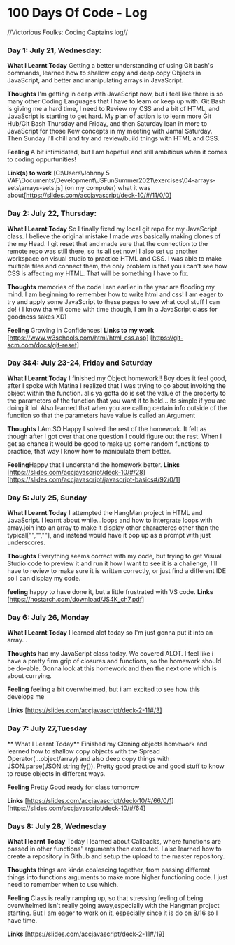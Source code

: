 # 100 Days Of Code - Log
//Victorious Foulks: Coding Captains log// 
### Day 1: July 21, Wednesday:

**What I Learnt Today** Getting a better understanding of using Git bash's commands, 
learned how to shallow copy and deep copy Objects in JavaScript, 
and better and manipulating arrays in JavaScript.

**Thoughts** I'm getting in deep with JavaScript now, but i feel like there is so many other Coding Languages that I have to learn or keep up with.
Git Bash is giving me a hard time, I need to Review my CSS and a bit of HTML, and JavaScript is starting to get hard.
My plan of action is to learn more Git Hub/Git Bash Thursday and Friday, and then Saturday lean in more to JavaScript for those Kew concepts in my meeting with Jamal Saturday. 
Then Sunday I'll chill and try and review/build things with HTML and CSS.

**Feeling** A bit intimidated, but I am hopefull and still ambitious when it comes to coding oppurtunities!

**Link(s) to work**
[C:\Users\Johnny 5 VAF\Documents\Development\JSFunSummer2021\exercises\04-arrays-sets\arrays-sets.js] (on my computer)
what it was about[https://slides.com/accjavascript/deck-10/#/11/0/0]

### Day 2: July 22, Thursday:

**What I Learnt Today** So I finally fixed my local git repo for my JavaScript class. I believe the original mistake I made was basically making clones of the my Head.
I git reset that and made sure that the connection to the remote repo was still there, so its all set now! I also set up another workspace on visual studio to practice HTML and CSS.
I was able to make multiple files and connect them, the only problem is that you i can't see how CSS is affecting my HTML. 
That will be something I have to fix.

**Thoughts** memories of the code I ran earlier in the year are flooding my mind. I am beginning to remember how to write html and css!
I am eager to try and apply some JavaScript to these pages to see what cool stuff I can do! ( I know tha will come with time though, I am in a JavaScript class for goodness sakes XD)

**Feeling** Growing in Confidences!
**Links to my work**
[https://www.w3schools.com/html/html_css.asp]
[https://git-scm.com/docs/git-reset]
### Day 3&4: July 23-24, Friday and Saturday

**What I Learnt Today** I finished my Object homework!! Boy does it feel good, after I spoke with Matina I realized that I was trying to go about invoking the object within the function.
alls ya gotta do is set the value of the property to the parameters of the function that you want it to hold... its simple if you are doing it lol. 
Also learned that when you are calling certain info outside of the function so that the parameters have value is called an Argument

**Thoughts** I.Am.SO.Happy I solved the rest of the homework. It felt as though after I got over that one question I could figure out the rest. 
When I get aa chance it would be good to make up some random functions to practice, that way I know how to manipulate them better.

**Feeling**Happy that I understand the homework better.
**Links**
[https://slides.com/accjavascript/deck-10/#/28]
[https://slides.com/accjavascript/javascript-basics#/92/0/1]

### Day 5: July 25, Sunday

**What I Learnt Today** I attempted the HangMan project in HTML and JavaScript. I learnt about while...loops and how to intergrate loops with array.join into an array to make it display other characteres
other than the typical["","",""], and instead would have it pop up as a prompt with just underscores.

**Thoughts** Everything seems correct with my code, but trying to get Visual Studio code to preview it and run it how I want to see it is a challenge,
I'll have to review to make sure it is written correctly, or just find a different IDE so I can display my code.

**feeling** happy to have done it, but a little frustrated with VS code.
**Links**
[https://nostarch.com/download/JS4K_ch7.pdf]

### Day 6: July 26, Monday

**What I Learnt Today** I learned alot today so I'm just gonna put it into an array. <script>const learntSubjects= ["currying","complex Functions","Scope & Closures"
,"using anonymous functions in a object that goes back into a function"]</script>.

**Thoughts** had my JavaScript class today. We covered ALOT. I feel like i have a pretty firm grip of closures and functions, so the homework should be do-able. 
Gonna look at this homework and then the next one which is about currying.

**Feeling** feeling a bit overwhelmed, but i am excited to see how this develops me

**Links**
[https://slides.com/accjavascript/deck-2-11#/3]

### Day 7: July 27,Tuesday 

** What I Learnt Today** Finished my Cloning objects homework and learned how to shallow copy objects with the Spread Operator(...object/array) and also deep copy things with JSON.parse(JSON.stringify()).
Pretty good practice and good stuff to know to reuse objects in different ways.

**Feeling** Pretty Good ready for class tomorrow

**Links**
[https://slides.com/accjavascript/deck-10/#/66/0/1]
[https://slides.com/accjavascript/deck-10/#/64]

### Days 8: July 28, Wednesday

**What I learnt Today** Today I learned about Callbacks, where functions are passed in other functions' arguments then executed. 
I also learned how to create a repository in Github and setup the upload to the master repository.

**Thoughts** things are kinda coalescing together, from passing different things into functions arguments to make more higher functioning code. I just need to remember when to use which.

**Feeling** Class is really ramping up, so that stressing feeling of being overwhelmed isn't really going away,especially with the Hangman project starting. But I am eager to work on it,
especially since it is do on 8/16 so I have time.

**Links**
[https://slides.com/accjavascript/deck-2-11#/19]



